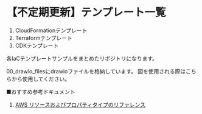 # 【不定期更新】テンプレート一覧
1. CloudFormationテンプレート
2. Terraformテンプレート
3. CDKテンプレート

各IaCテンプレートサンプルをまとめたリポジトリになります。

00_drawio_filesにdrawioファイルを格納しています。
図を使用される際はこちらから使用してください。

■おすすめ参考ドキュメント
1. [AWS リソースおよびプロパティタイプのリファレンス](https://docs.aws.amazon.com/ja_jp/AWSCloudFormation/latest/UserGuide/aws-template-resource-type-ref.html)
